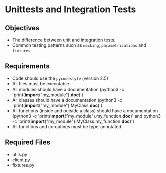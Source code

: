 # Unittests and Integration Tests

## Objectives
* The difference between unit and integration tests.
* Common testing patterns such as `mocking`, `parametrizations` and `fixtures`

## Requirements
* Code should use the `pycodestyle` (version 2.5)
* All files must be executable
* All modules should have a documentation (python3 -c 'print(__import__("my_module").__doc__)')
* All classes should have a documentation (python3 -c 'print(__import__("my_module").MyClass.__doc__)')
* All functions (inside and outside a class) should have a documentation (python3 -c 'print(__import__("my_module").my_function.__doc__)' and python3 -c 'print(__import__("my_module").MyClass.my_function.__doc__)')
* All functions and coroutines must be type-annotated.

## Required Files
* utils.py 
* client.py 
* fixtures.py
